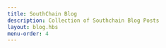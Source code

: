 ```yaml
---
title: SouthChain Blog
description: Collection of Southchain Blog Posts
layout: blog.hbs
menu-order: 4
---
```



